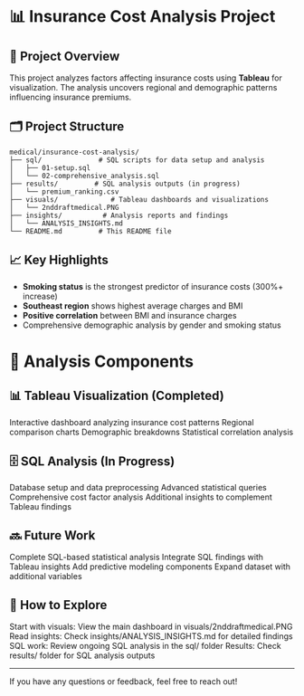 # 📊 Insurance Cost Analysis Project

## 🎯 Project Overview
This project analyzes factors affecting insurance costs using **Tableau** for visualization. The analysis uncovers regional and demographic patterns influencing insurance premiums.

## 🗂️ Project Structure
```
medical/insurance-cost-analysis/
├── sql/              # SQL scripts for data setup and analysis
│   ├── 01-setup.sql
│   └── 02-comprehensive_analysis.sql
├── results/         # SQL analysis outputs (in progress)
│   └── premium_ranking.csv
├── visuals/             # Tableau dashboards and visualizations
│   └── 2nddraftmedical.PNG
├── insights/          # Analysis reports and findings
│   └── ANALYSIS_INSIGHTS.md
└── README.md         # This README file
```

## 📈 Key Highlights
- **Smoking status** is the strongest predictor of insurance costs (300%+ increase)
- **Southeast region** shows highest average charges and BMI
- **Positive correlation** between BMI and insurance charges
- Comprehensive demographic analysis by gender and smoking status

# 🔬 Analysis Components

## 📊 Tableau Visualization (Completed)

Interactive dashboard analyzing insurance cost patterns
Regional comparison charts
Demographic breakdowns
Statistical correlation analysis

## 🗄️ SQL Analysis (In Progress)

Database setup and data preprocessing
Advanced statistical queries
Comprehensive cost factor analysis
Additional insights to complement Tableau findings

## 🔜 Future Work

Complete SQL-based statistical analysis
Integrate SQL findings with Tableau insights
Add predictive modeling components
Expand dataset with additional variables

## 📂 How to Explore

Start with visuals: View the main dashboard in visuals/2nddraftmedical.PNG
Read insights: Check insights/ANALYSIS_INSIGHTS.md for detailed findings
SQL work: Review ongoing SQL analysis in the sql/ folder
Results: Check results/ folder for SQL analysis outputs

--------------------------------------------------------------------------------------
If you have any questions or feedback, feel free to reach out!
